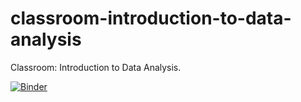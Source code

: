 # classroom-introduction-to-data-analysis
Classroom: Introduction to Data Analysis.

[![Binder](https://mybinder.org/badge_logo.svg)](https://mybinder.org/v2/gh/datainpoint/classroom-introduction-to-data-analysis/HEAD)
